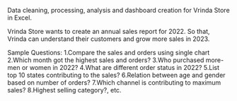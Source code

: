 Data cleaning, processing, analysis and dashboard creation for Vrinda Store in Excel.

Vrinda Store wants to create an annual sales report for 2022. So that, Vrinda can understand their customers and grow more sales in 2023.

Sample Questions:
1.Compare the sales and orders using single chart
2.Which month got the highest sales and orders?
3.Who purchased more- men or women in 2022?
4.What are different order status in 2022?
5.List top 10 states contributing to the sales?
6.Relation between age and gender based on number of orders?
7.Which channel is contributing to maximum sales?
8.Highest selling category?, etc.
